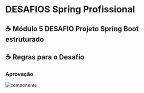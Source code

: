 # DESAFIOS  Spring Profissional 

## ☕ Módulo 5 DESAFIO Projeto Spring Boot estruturado

## ☕ Regras para o Desafio


###  Aprovação
<img src="compIjecao.png" alt="componente">

